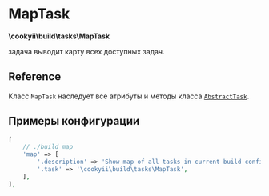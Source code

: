 MapTask
=======

**\cookyii\build\tasks\MapTask**

задача выводит карту всех доступных задач.

Reference
---------

Класс `MapTask` наследует все атрибуты и методы класса [`AbstractTask`][].

Примеры конфигурации
--------------------
```php
[
    // ./build map
    'map' => [
        '.description' => 'Show map of all tasks in current build config',
        '.task' => '\cookyii\build\tasks\MapTask',
    ],
],
```

[`AbstractTask`]: 02-reference-abstract-task.md